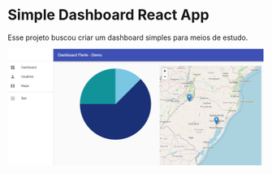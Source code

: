 # Simple Dashboard React App

Esse projeto buscou criar um dashboard simples para meios de estudo. 

 ![Screenshot](dashboard.png)
